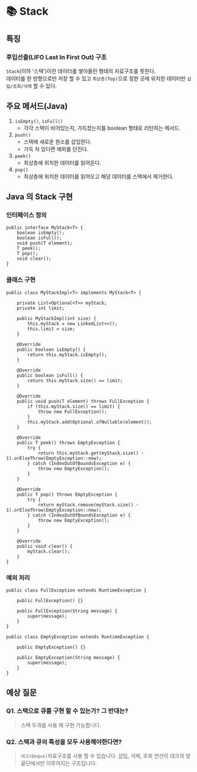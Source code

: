 #  📚 Stack 


## 특징

### 후입선출(LIFO Last In First Out) 구조

`Stack`(이하 '스택')이란 데이터를 쌓아올린 형태의 자료구조를 뜻한다.  
데이터를 한 방향으로만 저장 할 수 있고 `최상층(Top)`으로 정한 곳에 위치한 데이터만 `삽입/조회/삭제` 할 수 있다.

## 주요 메서드(Java)

1. `isEmpty()`, `isFull()`
   - 각각 스택이 비어있는지, 가득찼는지를 boolean 형태로 리턴하는 메서드.
2. `push()`
   - 스택에 새로운 원소를 삽입한다. 
   - 가득 차 있다면 예외를 던진다.
3. `peek()`
   - 최상층에 위치한 데이터를 읽어온다.
4. `pop()`
   - 최상층에 위치한 데이터를 읽어오고 해당 데이터를 스택에서 제거한다.

## Java 의 Stack 구현

### 인터페이스 정의

```
public interface MyStack<T> {
    boolean isEmpty();
    boolean isFull();
    void push(T element);
    T peek();
    T pop();
    void clear();
}
```

### 클래스 구현

```
public class MyStackImpl<T> implements MyStack<T> {

    private List<Optional<T>> myStack;
    private int limit;

    public MyStackImpl(int size) {
        this.myStack = new LinkedList<>();
        this.limit = size;
    }

    @Override
    public boolean isEmpty() {
        return this.myStack.isEmpty();
    }

    @Override
    public boolean isFull() {
        return this.myStack.size() == limit;
    }

    @Override
    public void push(T element) throws FullException {
        if (this.myStack.size() == limit) {
            throw new FullException();
        }
        this.myStack.add(Optional.ofNullable(element));
    }

    @Override
    public T peek() throws EmptyException {
        try {
            return this.myStack.get(myStack.size() - 1).orElseThrow(EmptyException::new);
        } catch (IndexOutOfBoundsException e) {
            throw new EmptyException();
        }
    }

    @Override
    public T pop() throws EmptyException {
        try {
            return myStack.remove(myStack.size() - 1).orElseThrow(EmptyException::new);
        } catch (IndexOutOfBoundsException e) {
            throw new EmptyException();
        }
    }

    @Override
    public void clear() {
        myStack.clear();
    }
}
```

### 예외 처리

```
public class FullException extends RuntimeException {

    public FullException() {}

    public FullException(String message) {
        super(message);
    }
}
```

```
public class EmptyException extends RuntimeException {

    public EmptyException() {}

    public EmptyException(String message) {
        super(message);
    }
}
```


## 예상 질문

### Q1. 스택으로 큐를 구현 할 수 있는가? 그 반대는?

> 스택 두개를 사용 해 구현 가능합니다.

### Q2. 스택과 큐의 특성을 모두 사용해야한다면?

> `데크(Deque)`자료구조를 사용 할 수 있습니다. 삽입, 삭제, 조회 연산이 데크의 양 끝단에서만 이루어지는 구조입니다.